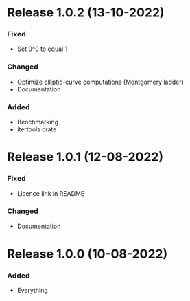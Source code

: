 # Release 1.0.2 (13-10-2022)

### Fixed

- Set 0^0 to equal 1

### Changed

- Optimize elliptic-curve computations (Montgomery ladder)
- Documentation

### Added

- Benchmarking
- itertools crate

# Release 1.0.1 (12-08-2022)

### Fixed

- Licence link in README

### Changed

- Documentation

# Release 1.0.0 (10-08-2022)

### Added

- Everything
